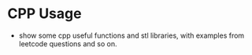 # CPP Usage

* show some cpp useful functions and stl libraries, with examples from leetcode questions and so on.